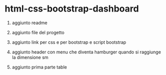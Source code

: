 html-css-bootstrap-dashboard
===

1. aggiunto readme

2. aggiunto file del progetto 

3. aggiunto link per css e per bootstrap e script bootstrap

4. aggiunto header con menu che diventa hamburger quando si raggiunge la dimensione sm

5. aggiunto prima parte table